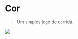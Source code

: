 # Cor

> Um simples jogo de corrida.

![](https://github.com/theuves/cor/blob/gh-pages/img/exemplo.gif)
